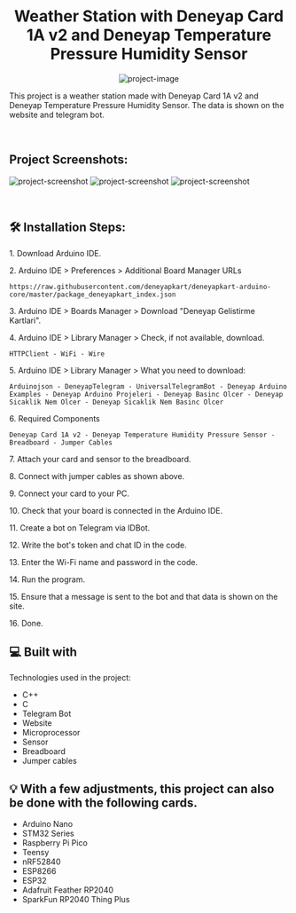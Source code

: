 <h1 align="center" id="title">Weather Station with Deneyap Card 1A v2 and Deneyap Temperature Pressure Humidity Sensor</h1>

<p align="center"><img src="https://socialify.git.ci/qrumpy/Weather-Station-with-Deneyap-Card-1A-v2-and-Deneyap-Temperature-Pressure-Humidity-Sensor/image?forks=1&issues=1&language=1&name=1&owner=1&pattern=Solid&pulls=1&stargazers=1&theme=Dark" alt="project-image"></p>

<p id="description">This project is a weather station made with Deneyap Card 1A v2 and Deneyap Temperature Pressure Humidity Sensor. The data is shown on the website and telegram bot.</p><br>

<h2>Project Screenshots:</h2>

<img src="https://snipboard.io/1eyx4N.jpg" alt="project-screenshot">

<img src="https://snipboard.io/o0OufZ.jpg" alt="project-screenshot">

<img src="https://snipboard.io/WOt8Mv.jpg" alt="project-screenshot">

<br><h2>🛠️ Installation Steps:</h2>

<p>1. Download Arduino IDE.</p>

<p>2. Arduino IDE &gt; Preferences &gt; Additional Board Manager URLs</p>

```
https://raw.githubusercontent.com/deneyapkart/deneyapkart-arduino-core/master/package_deneyapkart_index.json
```

<p>3. Arduino IDE &gt; Boards Manager &gt; Download "Deneyap Gelistirme Kartlari".</p>

<p>4. Arduino IDE &gt; Library Manager &gt; Check, if not available, download.</p>

```
HTTPClient - WiFi - Wire
```

<p>5. Arduino IDE &gt; Library Manager &gt; What you need to download:</p>

```
Arduinojson - DeneyapTelegram - UniversalTelegramBot - Deneyap Arduino Examples - Deneyap Arduino Projeleri - Deneyap Basinc Olcer - Deneyap Sicaklik Nem Olcer - Deneyap Sicaklik Nem Basinc Olcer
```

<p>6. Required Components</p>

```
Deneyap Card 1A v2 - Deneyap Temperature Humidity Pressure Sensor - Breadboard - Jumper Cables
```

<p>7. Attach your card and sensor to the breadboard.</p>

<p>8. Connect with jumper cables as shown above.</p>

<p>9. Connect your card to your PC.</p>

<p>10. Check that your board is connected in the Arduino IDE.</p>

<p>11. Create a bot on Telegram via IDBot.</p>

<p>12. Write the bot's token and chat ID in the code.</p>

<p>13. Enter the Wi-Fi name and password in the code.</p>

<p>14. Run the program.</p>

<p>15. Ensure that a message is sent to the bot and that data is shown on the site.</p>

<p>16. Done.</p>

  
  
<h2>💻 Built with</h2>

Technologies used in the project:

*   C++
*   C
*   Telegram Bot
*   Website
*   Microprocessor
*   Sensor
*   Breadboard
*   Jumper cables

<h2>💡 With a few adjustments, this project can also be done with the following cards.</h2>

*   Arduino Nano
*   STM32 Series
*   Raspberry Pi Pico
*   Teensy
*   nRF52840
*   ESP8266
*   ESP32
*   Adafruit Feather RP2040
*   SparkFun RP2040 Thing Plus
